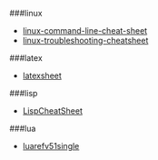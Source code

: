###linux
* [linux-command-line-cheat-sheet](http://www.addedbytes.com/cheat-sheets/linux)
* [linux-troubleshooting-cheatsheet](https://sysdig.com/blog/linux-troubleshooting-cheatsheet/)

###latex
* [latexsheet](http://www.stdout.org/~winston/latex/latexsheet.pdf)

###lisp
* [LispCheatSheet](http://faculty.smcm.edu/acjamieson/s13/LispCheatSheet.pdf)

###lua
* [luarefv51single](http://lua-users.org/files/wiki_insecure/users/thomasl/luarefv51single.pdf)
